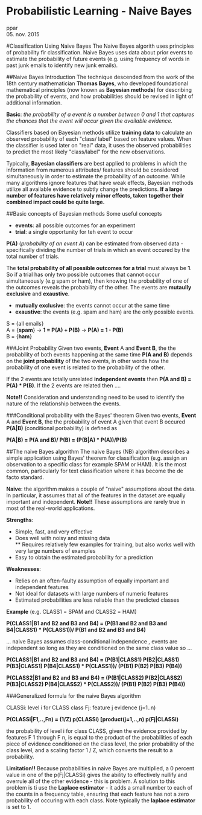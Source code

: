 # Probabilistic Learning - Naive Bayes
ppar  
05. nov. 2015  

#Classification Using Naive Bayes
The Naive Bayes algorith uses principles of probability fir classification. Naive Bayes uses data about prior events to estimate the probability of future events (e.g. using frequency of words in past junk emails to identify new junk emails).

##Naive Bayes Introduction
The technique descended from the work of the 18th century mathematician **Thomas Bayes**, who developed foundational mathematical principles (now known as **Bayesian methods**) for describing the probability of events, and how probabilities should be revised in light of additional information.

__Basic__: _the probability of a event is a number between 0 and 1 that captures the chances that the event will occur given the available evidence._

Classifiers based on Bayesian methods utilize __training data__ to calculate an observed probability of each "class/ label" based on feature values. When the classifier is used later on "real" data, it uses the observed probabilities to predict the most likely "class/label" for the new observations. 

Typically, __Bayesian classifiers__ are best applied to problems in which the information from numerous attributes/ features should be considered simultaneously in order to estimate the probability of an outcome. While many algorithms ignore features that have weak effects, Bayesian methods utilize all available evidence to subtly change the predictions. __If a large number of features have relatively minor effects, taken together their combined impact could be quite large.__

##Basic concepts of Bayesian methods
Some useful concepts

* __events__: all possible outcomes for an experiment
* __trial__: a single opportunity for teh event to occur

__P(A)__ (_probability of an event A_) can be estimated from observed data - specifically dividing the number of trials in which an event occured by the total number of trials.

The __total probability of all possible outcomes for a trial__ must always be __1__. So if a trial has only two possible outcomes that cannot occur simultaneously (e.g spam or ham), then knowing the probability of one of the outcomes reveals the probability of the other. The events are __mutaully exclusive__ and __exaustive__.

* __mutually exclusive__: the events cannot occur at the same time
* __exaustive__: the events (e.g. spam and ham) are the only possible events.

S = {all emails}  
A = {__spam__}          -> __1 = P(A) + P(B)__ -> __P(A) = 1 - P(B)__  
B = {__ham__}  

###Joint Probability
Given two events, __Event__ A and __Event B__, the the probability of both events happening at the same time __P(A and B)__ depends on the __joint probability__ of the two events, in other words how the probability of one event is related to the probability of the other.

If the 2 events are totally unrelated __independent events__ then __P(A and B) = P(A) * P(B)__. If the 2 events are related then ....

__Note!!__ Consideration and understanding need to be used to identify the nature of the relationship between the events. 

###Conditional probability with the Bayes' theorem
Given two events, __Event__ A and __Event B__, the the probability of event A given that event B occured __P(A|B)__ (conditional porbability) is defined as

__P(A|B) = P(A and B)/ P(B) = (P(B|A) * P(A))/P(B)__

##The naive Bayes algorithm
The naive Bayes (NB) algorithm describes a simple application using Bayes' theorem for classification (e.g. assign an observation to a specific class for example SPAM or HAM). It is the most common, particularly for text classification where it has become the de facto standard. 

__Naive__:  the algorithm makes a couple of "naive" assumptions about the data. In particular, it assumes that all of the features in the dataset are equally important and independent. __Note!!__ These assumptions are rarely true in most of the real-world applications.

__Strengths__:

* Simple, fast, and very effective  
* Does well with noisy and missing data  
** Requires relatively few examples for training, but also works well with very large numbers of examples  
* Easy to obtain the estimated probability for a prediction  

__Weaknesses__:

* Relies on an often-faulty assumption of equally important and independent features  
* Not ideal for datasets with large numbers of numeric features  
* Estimated probabilities are less reliable than the predicted classes  


__Example__ (e.g. CLASS1 = SPAM and CLASS2 = HAM)

__P(CLASS1|B1 and B2 and B3 and B4) = (P(B1 and B2 and B3 and B4|CLASS1) * P(CLASS1))/ P(B1 and B2 and B3 and B4)__

... naive Bayes assumes class-conditional independence , events are independent so long as they are conditioned on the same class value so ...
 
__P(CLASS1|B1 and B2 and B3 and B4) = (P(B1|CLASS1) P(B2|CLASS1) P(B3|CLASS1) P(B4|CLASS1) * P(CLASS1))/ (P(B1) P(B2) P(B3) P(B4))__

__P(CLASS2|B1 and B2 and B3 and B4) = (P(B1|CLASS2) P(B2|CLASS2) P(B3|CLASS2) P(B4|CLASS2) * P(CLASS2))/ (P(B1) P(B2) P(B3) P(B4))__


###Generalized formula for the naive Bayes algorithm

CLASSi: level i for CLASS class
Fj: feature j evidence (j=1..n)

__P(CLASSi|F1,..,Fn) = (1/Z) p(CLASSi) [product(j=1,..,n) p(Fj|CLASSi)__

the probability of level i for class CLASS, given the evidence provided by features F 1 through F n, is equal to the product of the probabilities of each piece of evidence conditioned on the class level, the prior probability of the class level, and a scaling factor 1 / Z, which converts the result to a probability.

__Limitation!!__ Because probabilities in naive Bayes are multiplied, a 0 percent value in one of the p(Fj|CLASSi) gives the ability to effectively nullify and overrule all of the other evidence - this is problem. A solution to this problem is ti use the __Laplace estimator__ - it adds a small number to each of the counts in a frequency table, ensuring that each feature has not a zero probability of occuring with each class. Note typically the __laplace estimator__ is set to 1.
